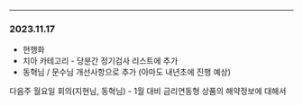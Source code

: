 
---

### 2023.11.17


- 현행화
- 치아 카테고리 - 당분간 정기검사 리스트에 추가
- 동혁님 / 문수님 개선사항으로 추가 (아마도 내년초에 진행 예상)

다음주 월요일 
회의(지현님, 동혁님) - 1월 대비 금리연동형 상품의 해약정보에 대해서 